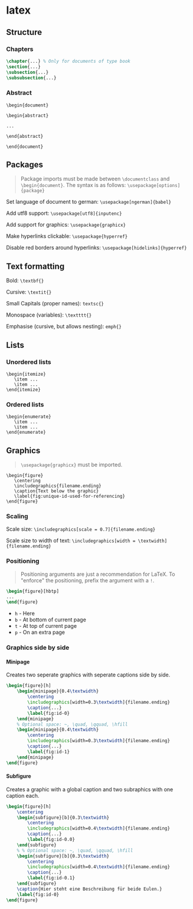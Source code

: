 # latex

## Structure

### Chapters

```latex
\chapter{...} % Only for documents of type book
\section{...}
\subsection{...}
\subsubsection{...}
```

### Abstract

```
\begin{document}

\begin{abstract}

...

\end{abstract}

\end{document}
```

## Packages

> Package imports must be made between `\documentclass` and `\begin{document}`. The syntax is as follows: `\usepackage[options]{package} `

Set language of document to german: `\usepackage[ngerman]{babel}`

Add utf8 support: `\usepackage[utf8]{inputenc}`

Add support for graphics: `\usepackage{graphicx}`

Make hyperlinks clickable: `\usepackage{hyperref}`

Disable red borders around hyperlinks: `\usepackage[hidelinks]{hyperref}`

## Text formatting

Bold: `\textbf{}`

Cursive: `\textit{}`

Small Capitals (proper names): `textsc{}`

Monospace (variables): `\textttt{}`

Emphasise (cursive, but allows nesting): `emph{}`

## Lists

### Unordered lists

```
\begin{itemize}
   \item ...
   \item ...
\end{itemize}
```

### Ordered lists

```
\begin{enumerate}
   \item ...
   \item ...
\end{enumerate}
```

## Graphics

> `\usepackage{graphicx}` must be imported.

```
\begin{figure}
   \centering
   \includegraphics{filename.ending}
   \caption{Text below the graphic}
   \label{fig:unique-id-used-for-referencing}
\end{figure}
```

### Scaling

Scale size: `\includegraphics[scale = 0.7]{filename.ending}`

Scale size to width of text: `\includegraphics[width = \textwidth]{filename.ending}`

### Positioning

> Positioning arguments are just a recommendation for LaTeX. To "enforce" the positioning, prefix the argument with a `!`.

```tex
\begin{figure}[hbtp]
...
\end{figure}
```

- `h` - Here
- `b` - At bottom of current page
- `t` - At top of current page
- `p` - On an extra page

### Graphics side by side

#### Minipage

Creates two seperate graphics with seperate captions side by side.

```tex
\begin{figure}[h]
	\begin{minipage}{0.4\textwidth}
		\centering
		\includegraphics[width=0.3\textwidth]{filename.ending}
		\caption{...}
		\label{fig:id-0}
	\end{minipage}
	% Optional space: ~, \quad, \qquad, \hfill
	\begin{minipage}{0.4\textwidth}
		\centering
		\includegraphics[width=0.3\textwidth]{filename.ending}
		\caption{...}
		\label{fig:id-1}
	\end{minipage}
\end{figure}
```

#### Subfigure

Creates a graphic with a global caption and two subraphics with one caption each.

```tex
\begin{figure}[h]
	\centering
	\begin{subfigure}[b]{0.3\textwidth}
		\centering
		\includegraphics[width=0.4\textwidth]{filename.ending}
		\caption{...}
		\label{fig:id-0.0}
	\end{subfigure}
	% % Optional space: ~, \quad, \qquad, \hfill
	\begin{subfigure}[b]{0.3\textwidth}
		\centering
		\includegraphics[width=0.4\textwidth]{filename.ending}
		\caption{...}
		\label{fig:id-0.1}
	\end{subfigure}
	\caption{Hier steht eine Beschreibung für beide Eulen.}
	\label{fig:id-0}
\end{figure}
```
